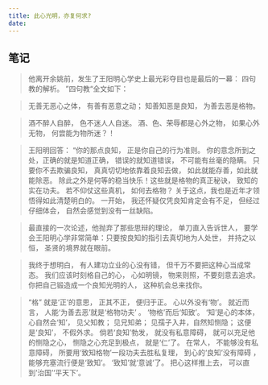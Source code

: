 ```yaml
---
title: 此心光明，亦复何求?
date: 
---
```


## 笔记

 >  他离开余姚前，发生了王阳明心学史上最光彩夺目也是最后的一幕： 四句教的解析。 ”四句教“全文如下： 

> 无善无恶心之体，
> 有善有恶意之动； 
> 知善知恶是良知，
> 为善去恶是格物。 

>  酒不醉人自醉， 色不迷人人自迷。 酒、色、荣辱都是心外之物， 如果心外无物， 何尝能为物所迷？！

>   王阳明回答： “你的那点良知， 正是你自己的行为准则。 你的意念所到之处，正确的就是知道正确， 错误的就知道错误， 不可能有丝毫的隐瞒。 只要你不去欺骗良知， 真真切切地依靠着良知去做， 如此就能存善，如此就能除恶。 除此之外是何等的稳当快乐！这些就是格物的真正秘诀， 致知的实在功夫。 若不仰仗这些真机， 如何去格物？ 关于这点，我也是近年才领悟得如此清楚明白的。 一开始， 我还怀疑仅凭良知肯定会有不足， 但经过仔细体会， 自然会感觉到没有一丝缺陷。 

>  最直接的一次论述，他抛弃了那些思辩的理论， 单刀直入告诉世人， 要学会王阳明心学非常简单：只要按良知的指引去真切地为人处世， 并持之以恒， 圣贤的境界就在眼前。 

>  我终于想明白，  有人建功立业的心没有错， 但千万不要把这种心当成常态。 我们应该时刻格自己的心， 心如明镜， 物来则照，不要刻意去追求。 你把自己锻造成一个良知光明的人， 这种机会总来找你。

>  “格” 就是‘正’的意思， 正其不正， 便归于正。 心以外没有‘物’。 就近而言， 人能‘为善去恶’就是‘格物功夫’ 。 ‘物格’而后‘知致’。 ‘知’是心的本体， 心自然会‘知’， 见父知教； 见兄知弟； 见孺子入井，自然知恻隐； 这便是‘良知’， 不假外求。 倘若‘良知’勃发， 就没有私意障碍， 就可以充足他的恻隐之心， 恻隐之心充足到极点， 就是‘仁’了。 在常人， 不能够没有私意障碍， 所要用‘致知格物’一段功夫去胜私复理， 到心的‘良知’没有障碍 ， 能够充塞流行便是‘致知’。 ‘致知’就‘意诚‘了。 把心这样推上去， 可以直到’治国’‘平天下’。 

<!-- more -->
